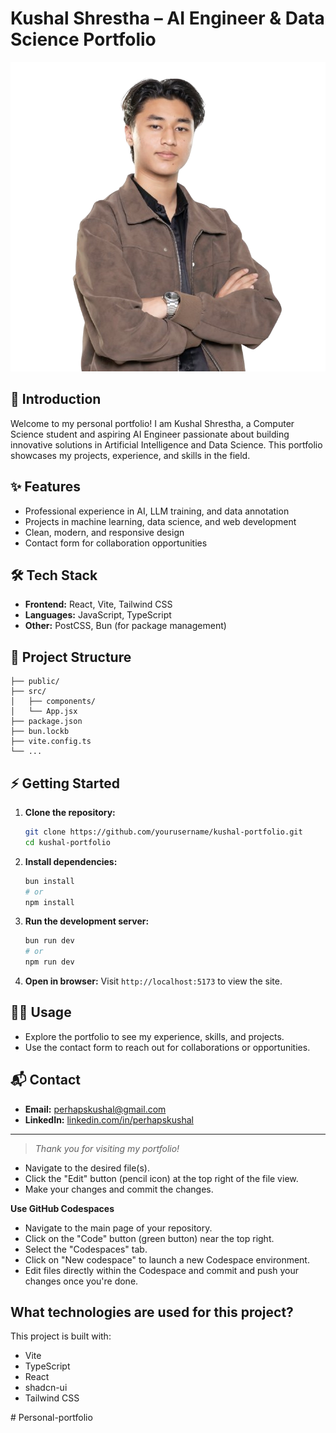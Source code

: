 
# Kushal Shrestha – AI Engineer & Data Science Portfolio

![Banner](public/kushal-photo.png)

## 🚀 Introduction
Welcome to my personal portfolio! I am Kushal Shrestha, a Computer Science student and aspiring AI Engineer passionate about building innovative solutions in Artificial Intelligence and Data Science. This portfolio showcases my projects, experience, and skills in the field.

## ✨ Features
- Professional experience in AI, LLM training, and data annotation
- Projects in machine learning, data science, and web development
- Clean, modern, and responsive design
- Contact form for collaboration opportunities

## 🛠️ Tech Stack
- **Frontend:** React, Vite, Tailwind CSS
- **Languages:** JavaScript, TypeScript
- **Other:** PostCSS, Bun (for package management)

## 📂 Project Structure
```
├── public/
├── src/
│   ├── components/
│   └── App.jsx
├── package.json
├── bun.lockb
├── vite.config.ts
└── ...
```

## ⚡ Getting Started
1. **Clone the repository:**
	```sh
	git clone https://github.com/yourusername/kushal-portfolio.git
	cd kushal-portfolio
	```
2. **Install dependencies:**
	```sh
	bun install
	# or
	npm install
	```
3. **Run the development server:**
	```sh
	bun run dev
	# or
	npm run dev
	```
4. **Open in browser:**
	Visit `http://localhost:5173` to view the site.

## 🧑‍💻 Usage
- Explore the portfolio to see my experience, skills, and projects.
- Use the contact form to reach out for collaborations or opportunities.

## 📬 Contact
- **Email:** [perhapskushal@gmail.com](mailto:perhapskushal@gmail.com)
- **LinkedIn:** [linkedin.com/in/perhapskushal](https://linkedin.com/in/perhapskushal)

---

> _Thank you for visiting my portfolio!_

- Navigate to the desired file(s).
- Click the "Edit" button (pencil icon) at the top right of the file view.
- Make your changes and commit the changes.

**Use GitHub Codespaces**

- Navigate to the main page of your repository.
- Click on the "Code" button (green button) near the top right.
- Select the "Codespaces" tab.
- Click on "New codespace" to launch a new Codespace environment.
- Edit files directly within the Codespace and commit and push your changes once you're done.

## What technologies are used for this project?

This project is built with:

- Vite
- TypeScript
- React
- shadcn-ui
- Tailwind CSS


#   P e r s o n a l - p o r t f o l i o 
 
 